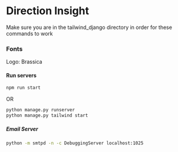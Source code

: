 # Direction Insight

Make sure you are in the tailwind_django directory in order for these commands to work


### Fonts

Logo: Brassica

#### Run servers

```bash
npm run start
```

OR

```bash
python manage.py runserver
python manage.py tailwind start
```

##### Email Server

```bash
python -m smtpd -n -c DebuggingServer localhost:1025
```